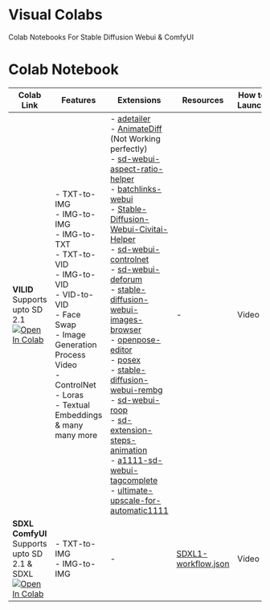 # Visual Colabs
Colab Notebooks For Stable Diffusion Webui & ComfyUI

# Colab Notebook
| Colab Link | Features | Extensions | Resources | How to Launch |
| --- | --- | --- | --- | --- |
 **VILID**<br> Supports upto SD 2.1 <br> [![Open In Colab](https://camo.githubusercontent.com/84f0493939e0c4de4e6dbe113251b4bfb5353e57134ffd9fcab6b8714514d4d1/68747470733a2f2f636f6c61622e72657365617263682e676f6f676c652e636f6d2f6173736574732f636f6c61622d62616467652e737667)](https://colab.research.google.com/github/raannakasturi/stable-diffusion-webui/blob/main/Stable_Diffusion_(Stable).ipynb) |  - TXT-to-IMG <br> - IMG-to-IMG <br> - IMG-to-TXT <br> - TXT-to-VID <br> - IMG-to-VID <br> - VID-to-VID <br> - Face Swap <br> - Image Generation Process Video <br> - ControlNet <br> - Loras <br> - Textual Embeddings <br> & many many more <br> | - [adetailer](https://github.com/Bing-su/adetailer) <br> - [AnimateDiff](https://github.com/guoyww/AnimateDiff) (Not Working perfectly) <br> - [sd-webui-aspect-ratio-helper](https://github.com/thomasasfk/sd-webui-aspect-ratio-helper) <br> - [batchlinks-webui](https://github.com/etherealxx/batchlinks-webui) <br> - [Stable-Diffusion-Webui-Civitai-Helper](https://github.com/butaixianran/Stable-Diffusion-Webui-Civitai-Helper) <br> - [sd-webui-controlnet](https://github.com/Mikubill/sd-webui-controlnet) <br> - [sd-webui-deforum](https://github.com/deforum-art/sd-webui-deforum) <br> - [stable-diffusion-webui-images-browser](https://github.com/AlUlkesh/stable-diffusion-webui-images-browser) <br> - [openpose-editor](https://github.com/fkunn1326/openpose-editor) <br> - [posex](https://github.com/hnmr293/posex) <br> - [stable-diffusion-webui-rembg](https://github.com/AUTOMATIC1111/stable-diffusion-webui-rembg) <br> - [sd-webui-roop](https://github.com/s0md3v/sd-webui-roop) <br> - [sd-extension-steps-animation](https://github.com/vladmandic/sd-extension-steps-animation) <br> - [a1111-sd-webui-tagcomplete](https://github.com/DominikDoom/a1111-sd-webui-tagcomplete) <br> - [ultimate-upscale-for-automatic1111](https://github.com/Coyote-A/ultimate-upscale-for-automatic1111) | - | Video |
**SDXL ComfyUI** <br> Supports upto SD 2.1 & SDXL <br> [![Open In Colab](https://camo.githubusercontent.com/84f0493939e0c4de4e6dbe113251b4bfb5353e57134ffd9fcab6b8714514d4d1/68747470733a2f2f636f6c61622e72657365617263682e676f6f676c652e636f6d2f6173736574732f636f6c61622d62616467652e737667)](https://colab.research.google.com/github/RaannaKasturi/visual-colabs/blob/main/SD_%26_SDXL_on_ComfyUI_(stable).ipynb) | - TXT-to-IMG <br> - IMG-to-IMG | - | [SDXL1-workflow.json](https://github.com/RaannaKasturi/visual-colabs/blob/main/SDXL1-workflow.json) | Video |
